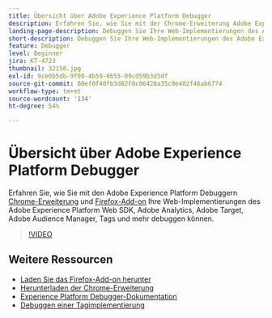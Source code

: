 ```yaml
---
title: Übersicht über Adobe Experience Platform Debugger
description: Erfahren Sie, wie Sie mit der Chrome-Erweiterung Adobe Experience Platform Debugger und dem Firefox-Add-on Ihre Web-Implementierungen des Adobe Experience Platform Web SDK sowie von Adobe Analytics, Adobe Target, Adobe Audience Manager, Tags und mehr debuggen können.
landing-page-description: Debuggen Sie Ihre Web-Implementierungen des Adobe Experience Platform Web SDK und von Experience Cloud-Programmen.
short-description: Debuggen Sie Ihre Web-Implementierungen des Adobe Experience Platform Web SDK und von Experience Cloud-Programmen.
feature: Debugger
level: Beginner
jira: KT-4723
thumbnail: 32156.jpg
exl-id: 9ce0b5db-9f00-4b59-8655-09cd59b3d5df
source-git-commit: 00ef0f40fb3d82f0c06428a35c0e402f46ab6774
workflow-type: tm+mt
source-wordcount: '134'
ht-degree: 54%

---
```


# Übersicht über Adobe Experience Platform Debugger

Erfahren Sie, wie Sie mit den Adobe Experience Platform Debuggern [Chrome-Erweiterung](https://chrome.google.com/webstore/detail/adobe-experience-platform/bfnnokhpnncpkdmbokanobigaccjkpob) und [Firefox-Add-on](https://addons.mozilla.org/de/firefox/addon/adobe-experience-platform-dbg/) Ihre Web-Implementierungen des Adobe Experience Platform Web SDK, Adobe Analytics, Adobe Target, Adobe Audience Manager, Tags und mehr debuggen können.

>[!VIDEO](https://video.tv.adobe.com/v/32156?learn=on)

## Weitere Ressourcen

* [Laden Sie das Firefox-Add-on herunter](https://addons.mozilla.org/de/firefox/addon/adobe-experience-platform-dbg/)
* [Herunterladen der Chrome-Erweiterung](https://chrome.google.com/webstore/detail/adobe-experience-platform/bfnnokhpnncpkdmbokanobigaccjkpob)
* [Experience Platform Debugger-Dokumentation](https://experienceleague.adobe.com/docs/debugger/using-v2/experience-cloud-debugger.html?lang=de)
* [Debuggen einer Tagimplementierung](https://experienceleague.adobe.com/docs/experience-manager-learn/sites/integrations/experience-platform-launch/debug-launch-implementation.html?lang=de)
